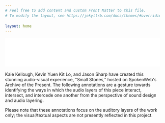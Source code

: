 ```yaml
---
# Feel free to add content and custom Front Matter to this file.
# To modify the layout, see https://jekyllrb.com/docs/themes/#overriding-theme-defaults

layout: home
---
```

<img src="https://raw.githubusercontent.com/mirandaeastwood/small-stones-layers/gh-pages/title_test.gif"/>

<p>Kaie Kellough, Kevin Yuen Kit Lo, and Jason Sharp have created this stunning audio-visual experience, "Small Stones," hosted on SpokenWeb's Archive of the Present. The following annotations are a gesture towards identifying the ways in which the audio layers of this piece interact, intersect, and intercede one another from the perspective of sound design and audio layering.</p>
 
 <p>Please note that these annotations focus on the auditory layers of the work only; the visual/textual aspects are not presently reflected in this project.</p>
 
 <img src="https://github.com/mirandaeastwood/small-stones/blob/gh-pages/stones_animation.gif?raw=true"/>
